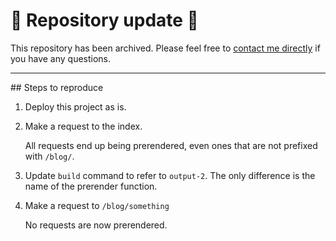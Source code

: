 
# 🚧 Repository update 🚧

This repository has been archived. Please feel free to [contact me directly](https://github.com/danielroe) if you have any questions.

<hr>
## Steps to reproduce

1. Deploy this project as is.
2. Make a request to the index.

   All requests end up being prerendered, even ones that are not prefixed with `/blog/`.

3. Update `build` command to refer to `output-2`. The only difference is the name of the prerender function.

4. Make a request to `/blog/something`

   No requests are now prerendered.
